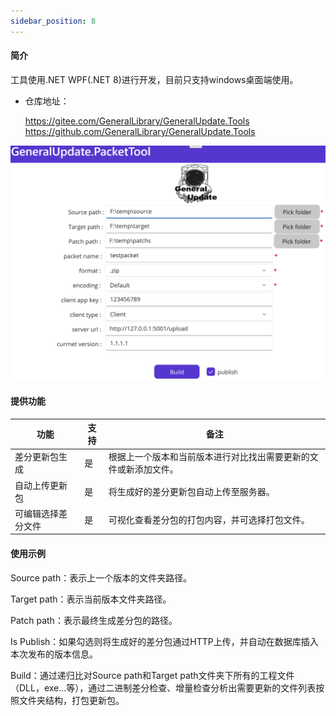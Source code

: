 ```yaml
---
sidebar_position: 8
---
```


#### 简介

工具使用.NET WPF(.NET 8)进行开发，目前只支持windows桌面端使用。

- 仓库地址：

  https://gitee.com/GeneralLibrary/GeneralUpdate.Tools
  https://github.com/GeneralLibrary/GeneralUpdate.Tools



![](imgs/packet_tool.png)



#### 提供功能

| 功能               | 支持 | 备注                                                         |
| ------------------ | ---- | ------------------------------------------------------------ |
| 差分更新包生成     | 是   | 根据上一个版本和当前版本进行对比找出需要更新的文件或新添加文件。 |
| 自动上传更新包     | 是   | 将生成好的差分更新包自动上传至服务器。                       |
| 可编辑选择差分文件 | 是   | 可视化查看差分包的打包内容，并可选择打包文件。               |



#### 使用示例

Source path：表示上一个版本的文件夹路径。

Target path：表示当前版本文件夹路径。

Patch path：表示最终生成差分包的路径。

Is Publish：如果勾选则将生成好的差分包通过HTTP上传，并自动在数据库插入本次发布的版本信息。

Build：通过递归比对Source path和Target path文件夹下所有的工程文件（DLL，exe...等），通过二进制差分检查、增量检查分析出需要更新的文件列表按照文件夹结构，打包更新包。